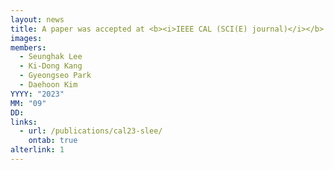 ```yaml
---
layout: news
title: A paper was accepted at <b><i>IEEE CAL (SCI(E) journal)</i></b>.
images:
members:
  - Seunghak Lee
  - Ki-Dong Kang
  - Gyeongseo Park
  - Daehoon Kim
YYYY: "2023"
MM: "09"
DD: 
links:
  - url: /publications/cal23-slee/
    ontab: true
alterlink: 1
---
```

